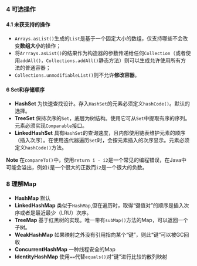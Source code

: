 ### 4 可选操作 ###
#### 4.1 未获支持的操作 ####

- `Arrays.asList()`生成的`List`是基于一个固定大小的数组，仅支持哪些不会改变**数组大小**的操作；
- 将`Arrrays.asList()`的结果作为构造器的参数传递给任何`Collection`（或者使用`addAll()`，`Collections.addAll()`静态方法）则可以生成允许使用所有方法的普通容器；
- `Collections.unmodifiableList()`则不允许**修改容器**。

#### 6 Set和存储顺序 ####


- **HashSet**
为快速查找设计。存入`HashSet`的元素必须定义`hashCode()`。默认的选择。
- **TreeSet**
保持次序的`Set`，底层为树结构。使用它可从`Set`中提取有序的序列。元素必须实现`Comparable`接口。
- **LinkedHashSet**
具有`HashSet`的查询速度，且内部使用链表维护元素的顺序（插入次序）。在使用迭代器遍历`Set`时，会按元素插入的次序显示。元素必须定义`hashCode()`方法。

**Note**
在`compareTo()`中，使用`return i - i2`是一个常见的编程错误，在Java中可能会溢出，例如`i`是一个很大的正数而`i2`是一个很大的负数。

### 8 理解Map ###
- **HashMap**
默认
- **LinkedHashMap**
类似于`HashMap`,但在遍历时，取得“键值对”的顺序是插入次序或者是最近最少（LRU）次序。
- **TreeMap**
基于红黑树的实现。唯一带有`subMap()`方法的Map，可以返回一个子树。
- **WeakHashMap**
如果映射之外没有引用指向某个“键”，则此“键”可以被GC回收
- **ConcurrentHashMap**
一种线程安全的Map
- **IdentityHashMap**
使用`==`代替`equals()`对“键”进行比较的散列映射
